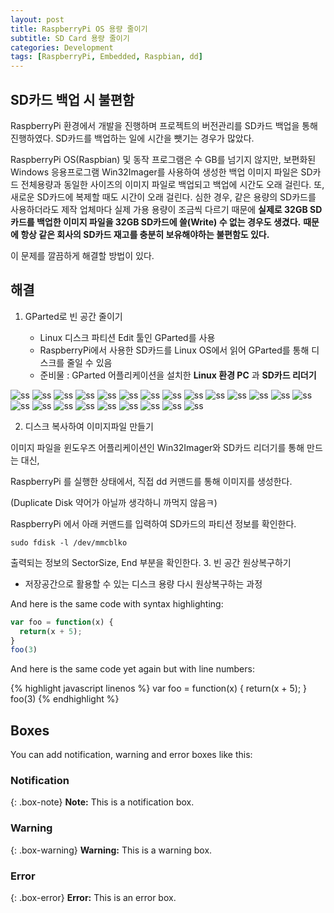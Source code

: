 ```yaml
---
layout: post
title: RaspberryPi OS 용량 줄이기
subtitle: SD Card 용량 줄이기
categories: Development
tags: [RaspberryPi, Embedded, Raspbian, dd]
---
```

## SD카드 백업 시 불편함
RaspberryPi 환경에서 개발을 진행하며 프로젝트의 버전관리를 SD카드 백업을 통해 진행하였다. SD카드를 백업하는 일에 시간을 뺏기는 경우가 많았다.

RaspberryPi OS(Raspbian) 및 동작 프로그램은 수 GB를 넘기지 않지만,
보편화된 Windows 응용프로그램 Win32Imager를 사용하여 생성한 백업 이미지 파일은 SD카드 전체용량과 동일한 사이즈의 이미지 파일로 백업되고 백업에 시간도 오래 걸린다. 또, 새로운 SD카드에 복제할 때도 시간이 오래 걸린다.
심한 경우, 같은 용량의 SD카드를 사용하더라도 제작 업체마다 실제 가용 용량이 조금씩 다르기 때문에 **실제로 32GB SD카드를 백업한 이미지 파일을 32GB SD카드에 쓸(Write) 수 없는 경우도 생겼다.**
**때문에 항상 같은 회사의 SD카드 재고를 충분히 보유해야하는 불편함도 있다.**

이 문제를 깔끔하게 해결할 방법이 있다.

## 해결

1. GParted로 빈 공간 줄이기

   * Linux 디스크 파티션 Edit 툴인 GParted를 사용
   * RaspberryPi에서 사용한 SD카드를 Linux OS에서 읽어 GParted를 통해 디스크를 줄일 수 있음
   * 준비물 : GParted 어플리케이션을 설치한 **Linux 환경 PC** 과 **SD카드 리더기**

![ss](https://github.com/jcho2000/jcho2000.github.io/blob/master/_post_images/00.png?raw=true)
![ss](https://github.com/jcho2000/jcho2000.github.io/blob/master/_post_images/01.png?raw=true)
![ss](https://github.com/jcho2000/jcho2000.github.io/blob/master/_post_images/02.png?raw=true)
![ss](https://github.com/jcho2000/jcho2000.github.io/blob/master/_post_images/03.png?raw=true)
![ss](https://github.com/jcho2000/jcho2000.github.io/blob/master/_post_images/04.png?raw=true)
![ss](https://github.com/jcho2000/jcho2000.github.io/blob/master/_post_images/05.png?raw=true)
![ss](https://github.com/jcho2000/jcho2000.github.io/blob/master/_post_images/06.png?raw=true)
![ss](https://github.com/jcho2000/jcho2000.github.io/blob/master/_post_images/07.png?raw=true)
![ss](https://github.com/jcho2000/jcho2000.github.io/blob/master/_post_images/08.png?raw=true)
![ss](https://github.com/jcho2000/jcho2000.github.io/blob/master/_post_images/09.png?raw=true)
![ss](https://github.com/jcho2000/jcho2000.github.io/blob/master/_post_images/10.png?raw=true)
![ss](https://github.com/jcho2000/jcho2000.github.io/blob/master/_post_images/11.png?raw=true)
![ss](https://github.com/jcho2000/jcho2000.github.io/blob/master/_post_images/12.png?raw=true)
![ss](https://github.com/jcho2000/jcho2000.github.io/blob/master/_post_images/13.png?raw=true)
![ss](https://github.com/jcho2000/jcho2000.github.io/blob/master/_post_images/14.png?raw=true)
![ss](https://github.com/jcho2000/jcho2000.github.io/blob/master/_post_images/15.png?raw=true)
![ss](https://github.com/jcho2000/jcho2000.github.io/blob/master/_post_images/16.png?raw=true)
![ss](https://github.com/jcho2000/jcho2000.github.io/blob/master/_post_images/17.png?raw=true)
![ss](https://github.com/jcho2000/jcho2000.github.io/blob/master/_post_images/18.png?raw=true)
![ss](https://github.com/jcho2000/jcho2000.github.io/blob/master/_post_images/19.png?raw=true)
![ss](https://github.com/jcho2000/jcho2000.github.io/blob/master/_post_images/20.png?raw=true)
![ss](https://github.com/jcho2000/jcho2000.github.io/blob/master/_post_images/21.png?raw=true)
![ss](https://github.com/jcho2000/jcho2000.github.io/blob/master/_post_images/21.png?raw=true)


2. 디스크 복사하여 이미지파일 만들기

이미지 파일을 윈도우즈 어플리케이션인 Win32Imager와 SD카드 리더기를 통해 만드는 대신,

RaspberryPi 를 실행한 상태에서, 직접 dd 커맨드를 통해 이미지를 생성한다.

(Duplicate Disk 약어가 아닐까 생각하니 까먹지 않음ㅋ)

RaspberryPi 에서 아래 커맨드를 입력하여 SD카드의 파티션 정보를 확인한다.

~~~
sudo fdisk -l /dev/mmcblko
~~~




출력되는 정보의 SectorSize, End 부분을 확인한다.
3. 빈 공간 원상복구하기
* 저장공간으로 활용할 수 있는 디스크 용량 다시 원상복구하는 과정


And here is the same code with syntax highlighting:

```javascript
var foo = function(x) {
  return(x + 5);
}
foo(3)
```

And here is the same code yet again but with line numbers:

{% highlight javascript linenos %}
var foo = function(x) {
  return(x + 5);
}
foo(3)
{% endhighlight %}

## Boxes
You can add notification, warning and error boxes like this:

### Notification

{: .box-note}
**Note:** This is a notification box.

### Warning

{: .box-warning}
**Warning:** This is a warning box.

### Error

{: .box-error}
**Error:** This is an error box.
